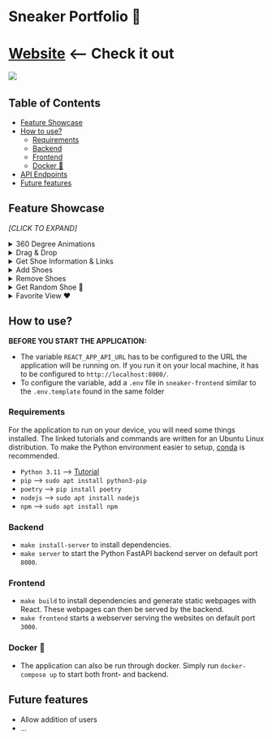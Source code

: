 # Sneaker Portfolio  👟 



# [Website](https://nsli.me) <-- Check it out

<img src = readme-media/gifs/portfolio.gif > </img>
## Table of Contents

- [Feature Showcase](#feature-showcase)
- [How to use?](#how-to-use)
  - [Requirements](#requirements) 
  - [Backend](#backend)
  - [Frontend](#frontend)
  - [Docker 🐳](#docker-)
- [API Endpoints](#api-endpoints)
- [Future features](#future-features)


## Feature Showcase




*[CLICK TO EXPAND]*
<details>
    <summary> 360 Degree Animations</summary>
    <br> 
    <img src = readme-media/gifs/360.gif > </img>
</details>

<details>
    <summary>Drag & Drop </summary>
    <br> 
    <img src = readme-media/gifs/draganddrop.gif > </img>
</details>

<details>
    <summary>Get Shoe Information & Links</summary>
    <br> 
    <img src = readme-media/gifs/information.gif > </img>
</details>

<details>
    <summary>Add Shoes</summary>
    <br> 
    <img src = readme-media/gifs/add.gif > </img>
</details>


<details>
    <summary>Remove Shoes</summary>
    <br> 
    <img src = readme-media/gifs/remove.gif > </img>
</details>

<details>
    <summary>Get Random Shoe 🎲</summary>
    <br> 
    <img src = readme-media/gifs/random.gif > </img>
</details>

<details>
    <summary>Favorite View ❤️</summary>
    <br> 
    <img src = readme-media/gifs/favorite.gif > </img>
</details>






## How to use?


**BEFORE YOU START THE APPLICATION:**


- The variable `REACT_APP_API_URL` has to be configured to the URL the application will be running on. If you run it on your local machine, it has to be configured to `http://localhost:8000/`.
- To configure the variable, add a `.env` file in `sneaker-frontend` similar to the `.env.template` found in the same folder 

### Requirements
For the application to run on your device, you will need some things installed. The linked tutorials and commands are written for an Ubuntu Linux distribution. To make the Python environment easier to setup, [conda](https://docs.conda.io/en/latest/) is recommended.

- `Python 3.11` --> [Tutorial](https://iohk.zendesk.com/hc/en-us/articles/16724475448473-Install-Python-3-11-on-ubuntu)
- `pip` --> `sudo apt install python3-pip`
- `poetry` --> `pip install poetry`
- `nodejs` --> `sudo apt install nodejs`
- `npm` -->  `sudo apt install npm`
### Backend

- `make install-server` to install dependencies.
- `make server` to start the Python FastAPI backend server on default port `8000`.


### Frontend

- `make build` to install dependencies and generate static webpages with React. These webpages can then be served by the backend. 
- `make frontend` starts a webserver serving the websites on default port `3000`.


### Docker 🐳

- The application can also be run through docker. Simply run `docker-compose up` to start both front- and backend.



## Future features

- Allow addition of users
- ...